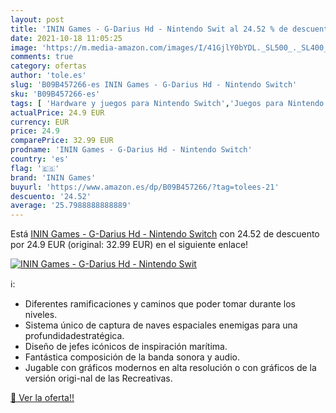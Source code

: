 ```yaml
---
layout: post
title: 'ININ Games - G-Darius Hd - Nintendo Swit al 24.52 % de descuento'
date: 2021-10-18 11:05:25
image: 'https://m.media-amazon.com/images/I/41GjlY0bYDL._SL500_._SL400_.jpg'
comments: true
category: ofertas
author: 'tole.es'
slug: 'B09B457266-es ININ Games - G-Darius Hd - Nintendo Switch'
sku: 'B09B457266-es'
tags: [ 'Hardware y juegos para Nintendo Switch','Juegos para Nintendo Switch','Videojuegos','inin games','nintendo', ]
actualPrice: 24.9 EUR
currency: EUR
price: 24.9
comparePrice: 32.99 EUR
prodname: 'ININ Games - G-Darius Hd - Nintendo Switch'
country: 'es'
flag: '🇪🇸'
brand: 'ININ Games'
buyurl: 'https://www.amazon.es/dp/B09B457266/?tag=tolees-21'
descuento: '24.52'
average: '25.7988888888889'
---
```


Está [ININ Games - G-Darius Hd - Nintendo Switch](https://www.amazon.es/dp/B09B457266/?tag=tolees-21) con 24.52 de descuento por 24.9 EUR (original: 32.99 EUR) en el siguiente enlace!

[![ININ Games - G-Darius Hd - Nintendo Swit](https://m.media-amazon.com/images/I/41GjlY0bYDL._SL500_._SL400_.jpg)](https://www.amazon.es/dp/B09B457266/?tag=tolees-21)

ℹ️:

- Diferentes ramificaciones y caminos que poder tomar durante los niveles.
- Sistema único de captura de naves espaciales enemigas para una profundidadestratégica.
- Diseño de jefes icónicos de inspiración marítima.
- Fantástica composición de la banda sonora y audio.
- Jugable con gráficos modernos en alta resolución o con gráficos de la versión origi-nal de las Recreativas.

[🛒 Ver la oferta!!](https://www.amazon.es/dp/B09B457266/?tag=tolees-21)
